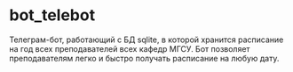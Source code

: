 # bot_telebot
Телеграм-бот, работающий с БД sqlite, в которой хранится расписание на год всех преподавателей всех кафедр МГСУ. Бот позволяет преподавателям легко и быстро получать расписание на любую дату.
